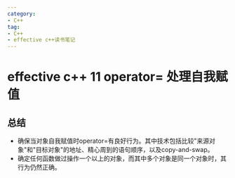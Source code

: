 ```yaml
---
category: 
- C++
tag:
- C++
- effective c++读书笔记
---
```


# effective c++ 11 operator= 处理自我赋值


## 总结
- 确保当对象自我赋值时operator=有良好行为。其中技术包括比较"来源对象"和"目标对象"的地址、精心周到的语句顺序，以及copy-and-swap。
- 确定任何函数做过操作一个以上的对象，而其中多个对象是同一个对象时，其行为仍然正确。
